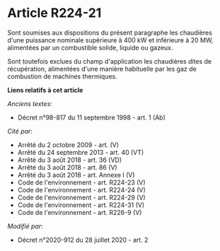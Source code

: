 # Article R224-21

Sont soumises aux dispositions du présent paragraphe les chaudières d'une puissance nominale supérieure à 400 kW et
inférieure à 20 MW, alimentées par un combustible solide, liquide ou gazeux.

Sont toutefois exclues du champ d'application les chaudières dites de récupération, alimentées d'une manière habituelle par
les gaz de combustion de machines thermiques.

**Liens relatifs à cet article**

_Anciens textes_:

  - Décret n°98-817 du 11 septembre 1998 - art. 1 (Ab)

_Cité par_:

  - Arrêté du 2 octobre 2009 - art. (V)
  - Arrêté du 24 septembre 2013 - art. 40 (VT)
  - Arrêté du 3 août 2018 - art. 36 (VD)
  - Arrêté du 3 août 2018 - art. 86 (V)
  - Arrêté du 3 août 2018 - art. Annexe I (V)
  - Code de l'environnement - art. R224-23 (V)
  - Code de l'environnement - art. R224-24 (V)
  - Code de l'environnement - art. R224-29 (V)
  - Code de l'environnement - art. R224-31 (V)
  - Code de l'environnement - art. R226-9 (V)

_Modifié par_:

  - Décret n°2020-912 du 28 juillet 2020 - art. 2
